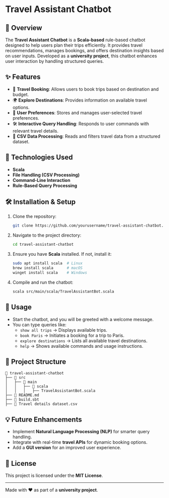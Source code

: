 # Travel Assistant Chatbot

## 📌 Overview
The **Travel Assistant Chatbot** is a **Scala-based** rule-based chatbot designed to help users plan their trips efficiently. It provides travel recommendations, manages bookings, and offers destination insights based on user inputs. Developed as a **university project**, this chatbot enhances user interaction by handling structured queries.

## ✨ Features
- 🏨 **Travel Booking**: Allows users to book trips based on destination and budget.
- 🌍 **Explore Destinations**: Provides information on available travel options.
- 🎯 **User Preferences**: Stores and manages user-selected travel preferences.
- 🛠 **Interactive Query Handling**: Responds to user commands with relevant travel details.
- 💾 **CSV Data Processing**: Reads and filters travel data from a structured dataset.

## 🚀 Technologies Used
- **Scala**
- **File Handling (CSV Processing)**
- **Command-Line Interaction**
- **Rule-Based Query Processing**

## 🛠 Installation & Setup
1. Clone the repository:
   ```bash
   git clone https://github.com/yourusername/travel-assistant-chatbot.git
   ```
2. Navigate to the project directory:
   ```bash
   cd travel-assistant-chatbot
   ```
3. Ensure you have **Scala** installed. If not, install it:
   ```bash
   sudo apt install scala  # Linux
   brew install scala      # macOS
   winget install scala    # Windows
   ```
4. Compile and run the chatbot:
   ```bash
   scala src/main/scala/TravelAssistantBot.scala
   ```

## 📖 Usage
- Start the chatbot, and you will be greeted with a welcome message.
- You can type queries like:
  - `show all trips` → Displays available trips.
  - `book Paris` → Initiates a booking for a trip to Paris.
  - `explore destinations` → Lists all available travel destinations.
  - `help` → Shows available commands and usage instructions.

## 📂 Project Structure
```
📁 travel-assistant-chatbot
├── 📂 src
│   ├── 📂 main
│   │   ├── 📂 scala
│   │   │   ├── TravelAssistantBot.scala
├── 📄 README.md
├── 📄 build.sbt
├── 📄 Travel details dataset.csv
```

## 💡 Future Enhancements
- Implement **Natural Language Processing (NLP)** for smarter query handling.
- Integrate with real-time **travel APIs** for dynamic booking options.
- Add a **GUI version** for an improved user experience.

## 📜 License
This project is licensed under the **MIT License**.

---
Made with ❤️ as part of a **university project**.


